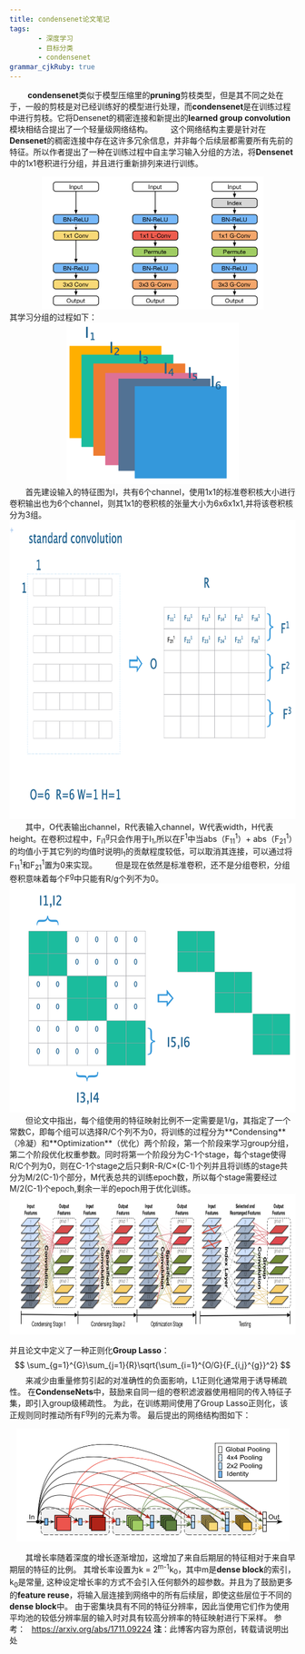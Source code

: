 ```yaml
---
title: condensenet论文笔记
tags: 
       - 深度学习
       - 目标分类
       - condensenet
grammar_cjkRuby: true
---
```



&ensp;&ensp;&ensp;&ensp; **condensenet**类似于模型压缩里的**pruning**剪枝类型，但是其不同之处在于，一般的剪枝是对已经训练好的模型进行处理，而**condensenet**是在训练过程中进行剪枝。它将Densenet的稠密连接和新提出的**learned group convolution**模块相结合提出了一个轻量级网络结构。
&ensp;&ensp;&ensp;&ensp;这个网络结构主要是针对在**Densenet**的稠密连接中存在这许多冗余信息，并非每个后续层都需要所有先前的特征。所以作者提出了一种在训练过程中自主学习输入分组的方法，将**Densenet**中的1x1卷积进行分组，并且进行重新排列来进行训练。
<div align=center><img src="./images/condensenet_4.png" width = "391" height = "234" align=center/></div>
其学习分组的过程如下：

<div align=center><img src="./images/condensenet_1.png" width = "303" height = "285" align=center/></div>
&ensp;&ensp;&ensp;&ensp;首先建设输入的特征图为I，共有6个channel，使用1x1的标准卷积核大小进行卷积输出也为6个channel，则其1x1的卷积核的张量大小为6x6x1x1,并将该卷积核分为3组。

<div align=center><img src="./images/condensenet_2.png" width = "766" height = "527" align=center/></div>
&ensp;&ensp;&ensp;&ensp;其中，O代表输出channel，R代表输入channel，W代表width，H代表height。在卷积过程中，F<sub>i1</sub><sup>g</sup>只会作用于I<sub>1</sub>,所以在F<sup>1</sup>中当abs（F<sub>11</sub><sup>1</sup>）+ abs（F<sub>21</sub><sup>1</sup>）的均值小于其它列的均值时说明I<sub>1</sub>的贡献程度较低，可以取消其连接，可以通过将F<sub>11</sub><sup>1</sup>和F<sub>21</sub><sup>1</sup>置为0来实现。
&ensp;&ensp;&ensp;&ensp;但是现在依然是标准卷积，还不是分组卷积，分组卷积意味着每个F<sup>g</sup>中只能有R/g个列不为0。

<div align=center><img src="./images/condensenet_3.png" width = "621" height = "404" align=center/></div>
&ensp;&ensp;&ensp;&ensp;但论文中指出，每个组使用的特征映射比例不一定需要是1/g，其指定了一个常数C，即每个组可以选择R/C个列不为0，将训练的过程分为**Condensing**（冷凝）和**Optimization**（优化）两个阶段，第一个阶段来学习group分组，第二个阶段优化权重参数。同时将第一个阶段分为C-1个stage，每个stage使得R/C个列为0，则在C-1个stage之后只剩R-R/C&times;(C-1)个列并且将训练的stage共分为M/2(C-1)个部分，M代表总共的训练epoch数，所以每个stage需要经过M/2(C-1)个epoch,剩余一半的epoch用于优化训练。

<div align=center><img src="./images/condensenet_5.png" width = "966" height = "248" align=center/></div>

并且论文中定义了一种正则化**Group Lasso**：
$$ \sum_{g=1}^{G}\sum_{j=1}{R}\sqrt{\sum_{i=1}^{O/G}{F_{i,j}^{g}}^2} $$
&ensp;&ensp;&ensp;&ensp;来减少由重量修剪引起的对准确性的负面影响，L1正则化通常用于诱导稀疏性。 在**CondenseNets**中，鼓励来自同一组的卷积滤波器使用相同的传入特征子集，即引入group级稀疏性。 为此，在训练期间使用了Group Lasso正则化，该正规则同时推动所有F<sup>g</sup>列的元素为零。
最后提出的网络结构图如下：

<div align=center><img src="./images/condensenet_6.png" width = "481" height = "200" align=center/></div>

&ensp;&ensp;&ensp;&ensp;其增长率随着深度的增长逐渐增加，这增加了来自后期层的特征相对于来自早期层的特征的比例。 其增长率设置为k = 2<sup>m-1</sup>k<sub>0</sub>，其中m是**dense block**的索引，k<sub>0</sub>是常量, 这种设定增长率的方式不会引入任何额外的超参数。并且为了鼓励更多的**feature reuse**，将输入层连接到网络中的所有后续层，即使这些层位于不同的**dense block**中。 由于密集块具有不同的特征分辨率，因此当使用它们作为使用平均池的较低分辨率层的输入时对具有较高分辨率的特征映射进行下采样。
参考：
  &ensp;https://arxiv.org/abs/1711.09224
 **注**：此博客内容为原创，转载请说明出处